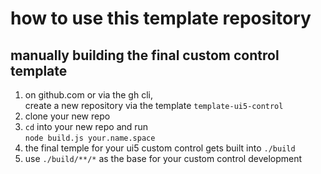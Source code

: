 # how to use this template repository

## manually building the final custom control template

1. on github.com or via the gh cli,  
create a new repository via the template `template-ui5-control`
2. clone your new repo
3. `cd` into your new repo and run  
  `node build.js your.name.space`
4. the final temple for your ui5 custom control gets built into `./build`
5. use `./build/**/*` as the base for your custom control development
